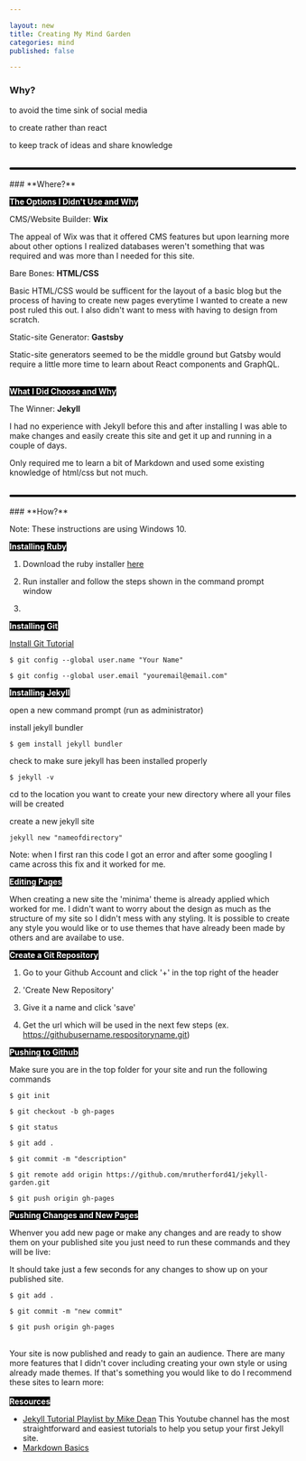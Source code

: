 ```yaml
---

layout: new
title: Creating My Mind Garden
categories: mind
published: false

---
```


### **Why?**
to avoid the time sink of social media

to create rather than react

to keep track of ideas and share knowledge 

<br>
<div style="border: 2px solid black; border-radius: 40px; width: 100%; "></div>
<br>
### **Where?**

<span style="font-weight: bold; color: white; background: black;">The Options I Didn't Use and Why</span>

CMS/Website Builder: **Wix**

The appeal of Wix was that it offered CMS features but upon learning more about other options I realized databases weren't something that was required and was more than I needed for this site.

Bare Bones: **HTML/CSS**

Basic HTML/CSS would be sufficent for the layout of a basic blog but the process of having to create new pages everytime I wanted to create a new post ruled this out. I also didn't want to mess with having to design from scratch.  

Static-site Generator: **Gastsby**

Static-site generators seemed to be the middle ground but Gatsby would require a little more time to learn about React components and GraphQL.

<br>
<span style="font-weight: bold; color: white; background: black;">What I Did Choose and Why</span>

The Winner: **Jekyll**

I had no experience with Jekyll before this and after installing I was able to make changes and easily create this site and get it up and running in a couple of days.

Only required me to learn a bit of Markdown and used some existing knowledge of html/css but not much.

<br>
<div style="border: 2px solid black; border-radius: 40px; width: 100%; "></div>
<br>
### **How?**

Note: These instructions are using Windows 10.

<span style="font-weight: bold; color: white; background: black;">Installing Ruby</span>

1. Download the ruby installer [here](https://rubyinstaller.org/downloads/)

2. Run installer and follow the steps shown in the command prompt window

3. 



<span style="font-weight: bold; color: white; background: black;">Installing Git</span>

[Install Git Tutorial](https://www.atlassian.com/git/tutorials/install-git#windows)

 
	$ git config --global user.name "Your Name" 

	$ git config --global user.email "youremail@email.com"

<span style="font-weight: bold; color: white; background: black;">Installing Jekyll</span>

open a new command prompt (run as administrator)

install jekyll bundler

	$ gem install jekyll bundler

check to make sure jekyll has been installed properly

	$ jekyll -v

cd to the location you want to create your new directory where all your files will be created

create a new jekyll site

	jekyll new "nameofdirectory"

Note: when I first ran this code I got an error and after some googling I came across this fix and it worked for me.
> 


<span style="font-weight: bold; color: white; background: black;">Editing Pages</span>



When creating a new site the 'minima' theme is already applied which worked for me. I didn't want to worry about the design as much as the structure of my site so I didn't mess with any styling. It is possible to create any style you would like or to use themes that have already been made by others and are availabe to use.

<span style="font-weight: bold; color: white; background: black;">Create a Git Repository</span>

1. Go to your Github Account and click '+' in the top right of the header

2. 'Create New Repository'

3. Give it a name and click 'save'

4. Get the url which will be used in the next few steps (ex. https://githubusername.respositoryname.git)

<span style="font-weight: bold; color: white; background: black;">Pushing to Github</span>

Make sure you are in the top folder for your site and run the following commands


	$ git init

	$ git checkout -b gh-pages

	$ git status

	$ git add .

	$ git commit -m "description"

	$ git remote add origin https://github.com/mrutherford41/jekyll-garden.git

	$ git push origin gh-pages


<span style="font-weight: bold; color: white; background: black;">Pushing Changes and New Pages</span>

Whenver you add new page or make any changes and are ready to show them on your published site you just need to run these commands and they will be live:

It should take just a few seconds for any changes to show up on your published site.

	$ git add .

	$ git commit -m "new commit"

	$ git push origin gh-pages

<br>
Your site is now published and ready to gain an audience. There are many more features that I didn't cover including creating your own style or using already made themes. If that's something you would like to do I recommend these sites to learn more:


<br>
<br>
<span style="font-weight: bold; color: white; background: black;">Resources</span>

- [Jekyll Tutorial Playlist by Mike Dean](#) This Youtube channel has the most straightforward and easiest tutorials to help you setup your first Jekyll site.
- [Markdown Basics](#)  

